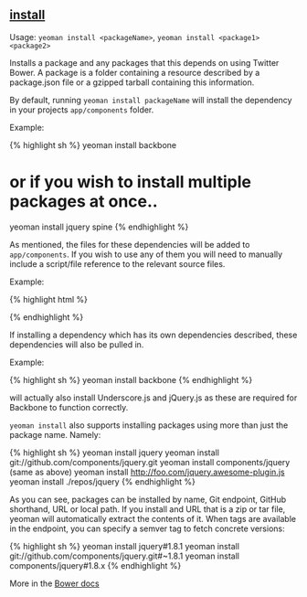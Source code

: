 ## <a href="#install" name="install">install</a>

Usage: `yeoman install <packageName>`, `yeoman install <package1> <package2>`

Installs a package and any packages that this depends on using Twitter Bower. A package is a folder containing a resource described by a package.json file or a gzipped tarball containing this information.

By default, running `yeoman install packageName` will install the dependency in your projects `app/components` folder.

Example:

{% highlight sh %}
yeoman install backbone

# or if you wish to install multiple packages at once..
yeoman install jquery spine
{% endhighlight %}

As mentioned, the files for these dependencies will be added to `app/components`. If you wish to use any of them you will need to manually include a script/file reference to the relevant source files.

Example:

{% highlight html %}
<script src="components/spine/lib/spine.js"></script>
{% endhighlight %}

If installing a dependency which has its own dependencies described, these dependencies will also be pulled in.

Example:

{% highlight sh %}
yeoman install backbone
{% endhighlight %}

will actually also install Underscore.js and jQuery.js as these are required for Backbone to function correctly.

`yeoman install` also supports installing packages using more than just the package name. Namely:

{% highlight sh %}
yeoman install jquery
yeoman install git://github.com/components/jquery.git
yeoman install components/jquery (same as above)
yeoman install http://foo.com/jquery.awesome-plugin.js
yeoman install ./repos/jquery
{% endhighlight %}

As you can see, packages can be installed by name, Git endpoint, GitHub shorthand, URL or local path. If you install and URL that is a zip or tar file, yeoman will automatically extract the contents of it. When tags are available in the endpoint, you can specify a semver tag to fetch concrete versions:

{% highlight sh %}
yeoman install jquery#1.8.1
yeoman install git://github.com/components/jquery.git#~1.8.1
yeoman install components/jquery#1.8.x
{% endhighlight %}

More in the [Bower docs](https://github.com/twitter/bower/blob/master/README.md#usage)
